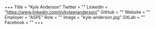+++
Title = "Kyle Anderson"
Twitter = ""
LinkedIn = "https://www.linkedin.com/in/kylewjanderson/"
GitHub = ""
Website = ""
Employer = "ASPE"
Role = ""
Image = "kyle-anderson.jpg"
GitLab = ""
Facebook = ""
+++
